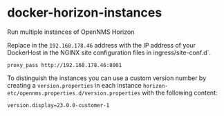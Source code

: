 # docker-horizon-instances

Run multiple instances of OpenNMS Horizon

Replace in the `192.168.178.46` address with the IP address of your DockerHost in the NGINX site configuration files in ingress/site-conf.d`.

    proxy_pass http://192.168.178.46:8001
    
To distinguish the instances you can use a custom version number by creating a `version.properties` in each instance `horizon-etc/opennms.properties.d/version.properties` with the following content:

```
version.display=23.0.0-customer-1
```
